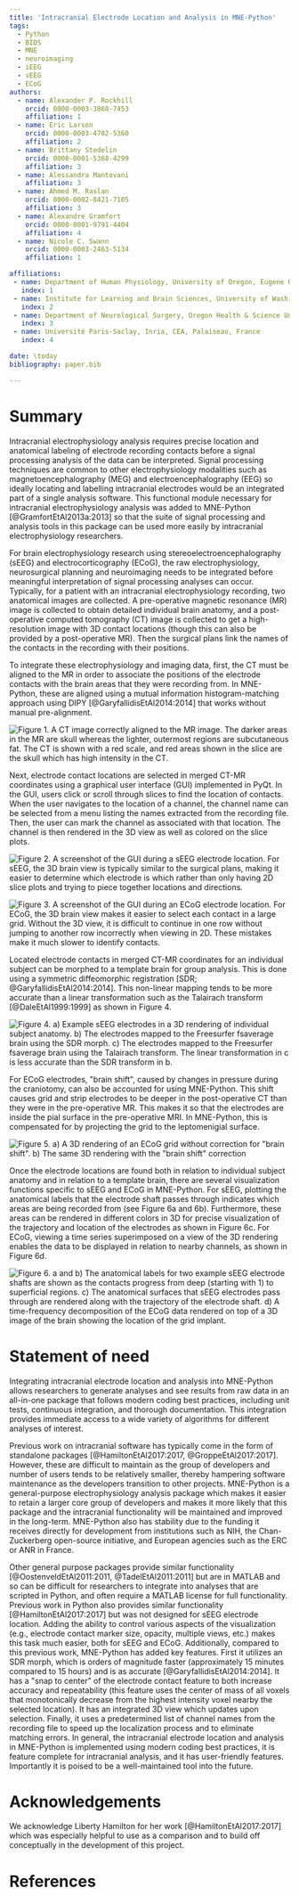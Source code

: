 ```yaml
---
title: 'Intracranial Electrode Location and Analysis in MNE-Python'
tags:
  - Python
  - BIDS
  - MNE
  - neuroimaging
  - iEEG
  - sEEG
  - ECoG
authors:
  - name: Alexander P. Rockhill
    orcid: 0000-0003-3868-7453
    affiliation: 1
  - name: Eric Larson
    orcid: 0000-0003-4782-5360
    affiliation: 2
  - name: Brittany Stedelin
    orcid: 0000-0001-5368-4299
    affiliation: 3
  - name: Alessandra Mantovani
    affiliation: 3
  - name: Ahmed M. Raslan
    orcid: 0000-0002-8421-7105
    affiliation: 3
  - name: Alexandre Gramfort
    orcid: 0000-0001-9791-4404
    affiliation: 4
  - name: Nicole C. Swann
    orcid: 0000-0003-2463-5134
    affiliation: 1

affiliations:
 - name: Department of Human Physiology, University of Oregon, Eugene OR, USA
   index: 1
 - name: Institute for Learning and Brain Sciences, University of Washington, Seattle, WA, USA
   index: 2
 - name: Department of Neurological Surgery, Oregon Health & Science University, Portland, Oregon.
   index: 3
 - name: Université Paris-Saclay, Inria, CEA, Palaiseau, France
   index: 4

date: \today
bibliography: paper.bib

---
```


# Summary

Intracranial electrophysiology analysis requires precise location and anatomical labeling of electrode recording contacts before a signal processing analysis of the data can be interpreted. Signal processing techniques are common to other electrophysiology modalities such as magnetoencephalography (MEG) and electroencephalography (EEG) so ideally locating and labelling intracranial electrodes would be an integrated part of a single analysis software. This functional module necessary for intracranial electrophysiology analysis was added to MNE-Python [@GramfortEtAl2013a:2013] so that the suite of signal processing and analysis tools in this package can be used more easily by intracranial electrophysiology researchers.

For brain electrophysiology research using stereoelectroencephalography (sEEG) and electrocorticography (ECoG), the raw electrophysiology, neurosurgical planning and neuroimaging needs to be integrated before meaningful interpretation of signal processing analyses can occur. Typically, for a patient with an intracranial electrophysiology recording, two anatomical images are collected. A pre-operative magnetic resonance (MR) image is collected to obtain detailed individual brain anatomy, and a post-operative computed tomography (CT) image is collected to get a high-resolution image with 3D contact locations (though this can also be provided by a post-operative MR). Then the surgical plans link the names of the contacts in the recording with their positions.

To integrate these electrophysiology and imaging data, first, the CT must be aligned to the MR in order to associate the positions of the electrode contacts with the brain areas that they were recording from. In MNE-Python, these are aligned using a mutual information histogram-matching approach using DIPY [@GaryfallidisEtAl2014:2014] that works without manual pre-alignment.

![Figure 1. A CT image correctly aligned to the MR image. The darker areas in the MR are skull whereas the lighter, outermost regions are subcutaneous fat. The CT is shown with a red scale, and red areas shown in the slice are the skull which has high intensity in the CT.](figures/Figure_1.png)

Next, electrode contact locations are selected in merged CT-MR coordinates using a graphical user interface (GUI) implemented in PyQt. In the GUI, users click or scroll through slices to find the location of contacts. When the user navigates to the location of a channel, the channel name can be selected from a menu listing the names extracted from the recording file. Then, the user can mark the channel as associated with that location. The channel is then rendered in the 3D view as well as colored on the slice plots.

![Figure 2. A screenshot of the GUI during a sEEG electrode location. For sEEG, the 3D brain view is typically similar to the surgical plans, making it easier to determine which electrode is which rather than only having 2D slice plots and trying to piece together locations and directions.](figures/Figure_2.png)

![Figure 3. A screenshot of the GUI during an ECoG electrode location. For ECoG, the 3D brain view makes it easier to select each contact in a large grid. Without the 3D view, it is difficult to continue in one row without jumping to another row incorrectly when viewing in 2D. These mistakes make it much slower to identify contacts.](figures/Figure_3.png)

Located electrode contacts in merged CT-MR coordinates for an individual subject can be morphed to a template brain for group analysis. This is done using a symmetric diffeomorphic registration [SDR; @GaryfallidisEtAl2014:2014]. This non-linear mapping tends to be more accurate than a linear transformation such as the Talairach transform [@DaleEtAl1999:1999] as shown in Figure 4.

![Figure 4. a) Example sEEG electrodes in a 3D rendering of individual subject anatomy. b) The electrodes mapped to the Freesurfer ``fsaverage`` brain using the SDR morph. c) The electrodes mapped to the Freesurfer ``fsaverage`` brain using the Talairach transform. The linear transformation in ``c`` is less accurate than the SDR transform in ``b``.](figures/Figure_4.png)

For ECoG electrodes, "brain shift", caused by changes in pressure during the craniotomy, can also be accounted for using MNE-Python. This shift causes grid and strip electrodes to be deeper in the post-operative CT than they were in the pre-operative MR. This makes it so that the electrodes are inside the pial surface in the pre-operative MRI. In MNE-Python, this is compensated for by projecting the grid to the leptomenigial surface.

![Figure 5. a) A 3D rendering of an ECoG grid without correction for "brain shift". b) The same 3D rendering with the "brain shift" correction](figures/Figure_5.png)

Once the electrode locations are found both in relation to individual subject anatomy and in relation to a template brain, there are several visualization functions specific to sEEG and ECoG in MNE-Python. For sEEG, plotting the anatomical labels that the electrode shaft passes through indicates which areas are being recorded from (see Figure 6a and 6b). Furthermore, these areas can be rendered in different colors in 3D for precise visualization of the trajectory and location of the electrodes as shown in Figure 6c. For ECoG, viewing a time series superimposed on a view of the 3D rendering enables the data to be displayed in relation to nearby channels, as shown in Figure 6d.

![Figure 6. a and b) The anatomical labels for two example sEEG electrode shafts are shown as the contacts progress from deep (starting with 1) to superficial regions. c) The anatomical surfaces that sEEG electrodes pass through are rendered along with the trajectory of the electrode shaft. d) A time-frequency decomposition of the ECoG data rendered on top of a 3D image of the brain showing the location of the grid implant.](figures/Figure_6.png)

# Statement of need

Integrating intracranial electrode location and analysis into MNE-Python allows researchers to generate analyses and see results from raw data in an all-in-one package that follows modern coding best practices, including unit tests, continuous integration, and thorough documentation. This integration provides immediate access to a wide variety of algorithms for different analyses of interest.

Previous work on intracranial software has typically come in the form of standalone packages [@HamiltonEtAl2017:2017, @GroppeEtAl2017:2017]. However, these are difficult to maintain as the group of developers and number of users tends to be relatively smaller, thereby hampering software maintenance as the developers transition to other projects. MNE-Python is a general-purpose electrophysiology analysis package which makes it easier to retain a larger core group of developers and makes it more likely that this package and the intracranial functionality will be maintained and improved in the long-term. MNE-Python also has stability due to the funding it receives directly for development from institutions such as NIH, the Chan-Zuckerberg open-source initiative, and European agencies such as the ERC or ANR in France.

Other general purpose packages provide similar functionality [@OostenveldEtAl2011:2011, @TadelEtAl2011:2011] but are in MATLAB and so can be difficult for researchers to integrate into analyses that are scripted in Python, and often require a MATLAB license for full functionality. Previous work in Python also provides similar functionality [@HamiltonEtAl2017:2017] but was not designed for sEEG electrode location. Adding the ability to control various aspects of the visualization (e.g., electrode contact marker size, opacity, multiple views, etc.) makes this task much easier, both for sEEG and ECoG. Additionally, compared to this previous work, MNE-Python has added key features. First it utilizes an SDR morph, which is orders of magnitude faster (approximately 15 minutes compared to 15 hours) and is as accurate [@GaryfallidisEtAl2014:2014]. It has a "snap to center" of the electrode contact feature to both increase accuracy and repeatability (this feature uses the center of mass of all voxels that monotonically decrease from the highest intensity voxel nearby the selected location). It has an integrated 3D view which updates upon selection. Finally, it uses a predetermined list of channel names from the recording file to speed up the localization process and to eliminate matching errors. In general, the intracranial electrode location and analysis in MNE-Python is implemented using modern coding best practices, it is feature complete for intracranial analysis, and it has user-friendly features. Importantly it is poised to be a well-maintained tool into the future.

# Acknowledgements

We acknowledge Liberty Hamilton for her work [@HamiltonEtAl2017:2017] which was especially helpful to use as a comparison and to build off conceptually in the development of this project.

# References
